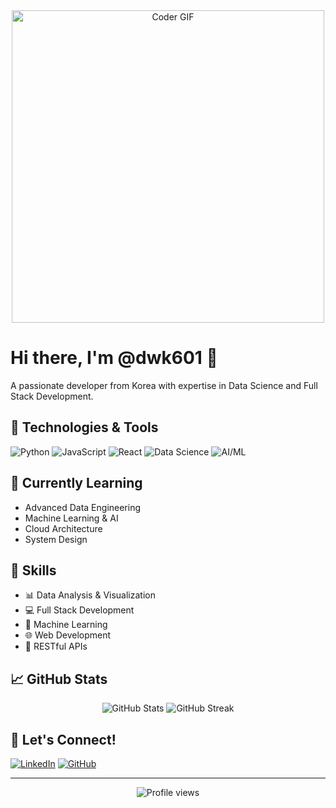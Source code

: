 <div align="center">
  <img src="https://media.giphy.com/media/SWoSkN6DxTszqIKEqv/giphy.gif" alt="Coder GIF" width="500">
</div>

# Hi there, I'm @dwk601 👋

A passionate developer from Korea with expertise in Data Science and Full Stack Development.

## 🔧 Technologies & Tools

![Python](https://img.shields.io/badge/-Python-3776AB?style=flat&logo=Python&logoColor=white)
![JavaScript](https://img.shields.io/badge/-JavaScript-F7DF1E?style=flat&logo=JavaScript&logoColor=black)
![React](https://img.shields.io/badge/-React-61DAFB?style=flat&logo=react&logoColor=black)
![Data Science](https://img.shields.io/badge/-Data%20Science-FF6F61?style=flat)
![AI/ML](https://img.shields.io/badge/-AI%2FML-00A67E?style=flat)

## 🌱 Currently Learning

- Advanced Data Engineering
- Machine Learning & AI
- Cloud Architecture
- System Design

## 💼 Skills

- 📊 Data Analysis & Visualization
- 💻 Full Stack Development
- 🤖 Machine Learning
- 🌐 Web Development
- 📱 RESTful APIs

## 📈 GitHub Stats

<div align="center">
  <img src="https://github-readme-stats.vercel.app/api?username=dwk601&show_icons=true&theme=radical" alt="GitHub Stats">
  <img src="https://github-readme-streak-stats.herokuapp.com?user=dwk601" alt="GitHub Streak" />
</div>

## 🤝 Let's Connect!

[![LinkedIn](https://img.shields.io/badge/-LinkedIn-0077B5?style=flat&logo=LinkedIn&logoColor=white)](https://www.linkedin.com/in/dwk1/)
[![GitHub](https://img.shields.io/badge/-GitHub-181717?style=flat&logo=GitHub&logoColor=white)](https://github.com/dwk601)

---
<div align="center">
  <img src="https://komarev.com/ghpvc/?username=dwk601&color=blueviolet" alt="Profile views">
</div>
